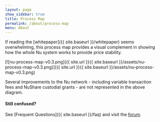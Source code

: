 ```yaml
---
layout: page
show_sidebar: true
title: Process Map
permalink: /about/process-map
menu: About
---
```

If reading the [whitepaper]({{ site.baseurl }}/whitepaper) seems overwhelming, this process map provides a visual complement in showing how the whole Nu system works to provide price stability.

[![nu-process-map-v0.3.png]({{ site.url }}{{ site.baseurl }}/assets/nu-process-map-v0.3.png)]({{ site.url }}{{ site.baseurl }}/assets/nu-process-map-v0.3.png)

Several improvements to the Nu network - including variable transaction fees and NuShare custodial grants - are not represented in the above diagram.

#### Still confused?

See [Frequent Questions]({{ site.baseurl }}/faq) and visit the [forum](https://discuss.nubits.com).
